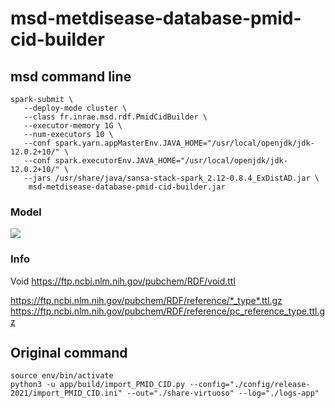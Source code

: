 # msd-metdisease-database-pmid-cid-builder

## msd command line

```
spark-submit \
   --deploy-mode cluster \
   --class fr.inrae.msd.rdf.PmidCidBuilder \
   --executor-memory 1G \
   --num-executors 10 \
   --conf spark.yarn.appMasterEnv.JAVA_HOME="/usr/local/openjdk/jdk-12.0.2+10/" \
   --conf spark.executorEnv.JAVA_HOME="/usr/local/openjdk/jdk-12.0.2+10/" \
   --jars /usr/share/java/sansa-stack-spark_2.12-0.8.4_ExDistAD.jar \
    msd-metdisease-database-pmid-cid-builder.jar
```

### Model 

[![](https://mermaid.ink/img/pako:eNptkd1O40AMRl_FmqtUavMAvahUOs2CtLugtoiLpkKzGaf1NskEj8NveXcmCYiAuBuNfI792S8qcxbVVO3Z1AfY6LQCmG9_kxdwOTDmyFhlCCudQE4F7mAymZ1Stca77VqYqv0uVXCCs2iPcvXnQrdowq5cfaCjVnn2jq20_sROi4ixNiwk5CqoTXa89fTcE4sfCdDR8lqo8DEWVB1hMoO6JLsgcZp81niPfkG2M-iBIeoV48u6bbUdTL8bdd7lNqFCkHctufyBHCA9kURXXWd74_gY_2uo-DrG6LtpkOJX9MAkqI2YnE2Jc795FGjXBw8kB-jDIbPjTpMMNI73sQm7OmD8HysTd5eLN0x1uE4rP4-8uQ_Kv_2fD8Gw29JtRjYWKUZqrErk0pANl39pG6RKDlhiqqbhaTE3TSGpSqvXUNrU1ggubQjHapqbwuNYmUbc-qnK1FS4wY8iTSaMU75Xvb4Bp83OHA)](https://mermaid-js.github.io/mermaid-live-editor/edit#pako:eNptkd1O40AMRl_FmqtUavMAvahUOs2CtLugtoiLpkKzGaf1NskEj8NveXcmCYiAuBuNfI792S8qcxbVVO3Z1AfY6LQCmG9_kxdwOTDmyFhlCCudQE4F7mAymZ1Stca77VqYqv0uVXCCs2iPcvXnQrdowq5cfaCjVnn2jq20_sROi4ixNiwk5CqoTXa89fTcE4sfCdDR8lqo8DEWVB1hMoO6JLsgcZp81niPfkG2M-iBIeoV48u6bbUdTL8bdd7lNqFCkHctufyBHCA9kURXXWd74_gY_2uo-DrG6LtpkOJX9MAkqI2YnE2Jc795FGjXBw8kB-jDIbPjTpMMNI73sQm7OmD8HysTd5eLN0x1uE4rP4-8uQ_Kv_2fD8Gw29JtRjYWKUZqrErk0pANl39pG6RKDlhiqqbhaTE3TSGpSqvXUNrU1ggubQjHapqbwuNYmUbc-qnK1FS4wY8iTSaMU75Xvb4Bp83OHA)

### Info

Void
https://ftp.ncbi.nlm.nih.gov/pubchem/RDF/void.ttl


https://ftp.ncbi.nlm.nih.gov/pubchem/RDF/reference/*_type*.ttl.gz
https://ftp.ncbi.nlm.nih.gov/pubchem/RDF/reference/pc_reference_type.ttl.gz

## Original command

``` 
source env/bin/activate
python3 -u app/build/import_PMID_CID.py --config="./config/release-2021/import_PMID_CID.ini" --out="./share-virtuoso" --log="./logs-app"
```
